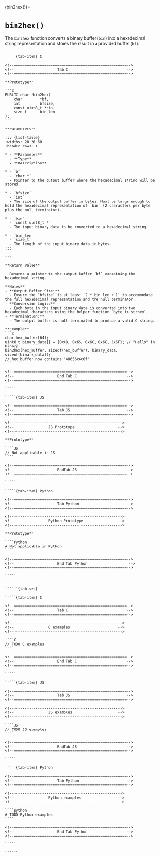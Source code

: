 

<!-- ============================================================== -->
(bin2hex())=
# `bin2hex()`
<!-- ============================================================== -->

The `bin2hex` function converts a binary buffer (`bin`) into a hexadecimal string representation and stores the result in a provided buffer (`bf`).

<!------------------------------------------------------------>
<!--                    Prototypes                          -->
<!------------------------------------------------------------>

``````{tab-set}

`````{tab-item} C

<!--====================================================-->
<!--                    Tab C                           -->
<!--====================================================-->

**Prototype**

```C
PUBLIC char *bin2hex(
    char        *bf,
    int         bfsize,
    const uint8_t *bin,
    size_t      bin_len
);
```

**Parameters**

::: {list-table}
:widths: 20 20 60
:header-rows: 1

* - **Parameter**
  - **Type**
  - **Description**

* - `bf`
  - `char *`
  - Pointer to the output buffer where the hexadecimal string will be stored.

* - `bfsize`
  - `int`
  - The size of the output buffer in bytes. Must be large enough to hold the hexadecimal representation of `bin` (2 characters per byte plus the null terminator).

* - `bin`
  - `const uint8_t *`
  - The input binary data to be converted to a hexadecimal string.

* - `bin_len`
  - `size_t`
  - The length of the input binary data in bytes.
:::

---

**Return Value**

- Returns a pointer to the output buffer `bf` containing the hexadecimal string.

**Notes**
- **Output Buffer Size:**
  - Ensure the `bfsize` is at least `2 * bin_len + 1` to accommodate the full hexadecimal representation and the null terminator.
- **Conversion Logic:**
  - Each byte in the input binary data is converted into two hexadecimal characters using the helper function `byte_to_strhex`.
- **Termination:**
  - The output buffer is null-terminated to produce a valid C string.

**Example**
```c
char hex_buffer[64];
uint8_t binary_data[] = {0x48, 0x65, 0x6C, 0x6C, 0x6F}; // "Hello" in binary
bin2hex(hex_buffer, sizeof(hex_buffer), binary_data, sizeof(binary_data));
// hex_buffer now contains "48656c6c6f"
```

<!--====================================================-->
<!--                    End Tab C                       -->
<!--====================================================-->

`````

`````{tab-item} JS

<!--====================================================-->
<!--                    Tab JS                          -->
<!--====================================================-->

<!---------------------------------------------------->
<!--                JS Prototype                    -->
<!---------------------------------------------------->

**Prototype**

````JS
// Not applicable in JS
````

<!--====================================================-->
<!--                    EndTab JS                       -->
<!--====================================================-->

`````

`````{tab-item} Python

<!--====================================================-->
<!--                    Tab Python                      -->
<!--====================================================-->

<!---------------------------------------------------->
<!--                Python Prototype                -->
<!---------------------------------------------------->

**Prototype**

````Python
# Not applicable in Python
````

<!--====================================================-->
<!--                    End Tab Python                   -->
<!--====================================================-->

`````

``````

<!------------------------------------------------------------>
<!--                    Examples                            -->
<!------------------------------------------------------------>

```````{dropdown} Examples

``````{tab-set}

`````{tab-item} C

<!--====================================================-->
<!--                    Tab C                           -->
<!--====================================================-->

<!---------------------------------------------------->
<!--                C examples                      -->
<!---------------------------------------------------->

````C
// TODO C examples
````

<!--====================================================-->
<!--                    End Tab C                       -->
<!--====================================================-->

`````

`````{tab-item} JS

<!--====================================================-->
<!--                    Tab JS                          -->
<!--====================================================-->

<!---------------------------------------------------->
<!--                JS examples                     -->
<!---------------------------------------------------->

````JS
// TODO JS examples
````

<!--====================================================-->
<!--                    EndTab JS                       -->
<!--====================================================-->

`````

`````{tab-item} Python

<!--====================================================-->
<!--                    Tab Python                      -->
<!--====================================================-->

<!---------------------------------------------------->
<!--                Python examples                 -->
<!---------------------------------------------------->

````python
# TODO Python examples
````

<!--====================================================-->
<!--                    End Tab Python                  -->
<!--====================================================-->

`````

``````

```````
